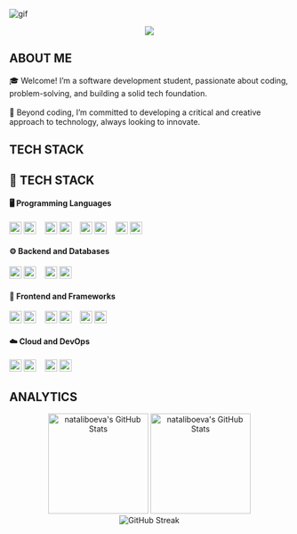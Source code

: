 ![gif](https://github.com/user-attachments/assets/10ad3ecf-e298-46cd-ab9c-f613be590f88)

<p align="center">
     <img src="https://readme-typing-svg.herokuapp.com?font=&center=true&width=380&height=45&lines=Nice+to+meet+you!" />


## ABOUT ME &nbsp;<img src="https://komarev.com/ghpvc/?username=nataliboeva&color=371D51&style=flat-square&label=Profile%20views&labelColor=FFFFFF" alt="" align="center"/></h2>🎓  Welcome! I’m a software development student, passionate about coding, problem-solving, and building a solid tech foundation.<br><br>🎯  Beyond coding, I’m committed to developing a critical and creative approach to technology, always looking to innovate.

## TECH STACK
## 🧰 TECH STACK

#### 🖥️ Programming Languages
<span>
  <img src="https://cdn.jsdelivr.net/gh/devicons/devicon/icons/csharp/csharp-original.svg" height="22" alt="C#" />
  <img src="https://img.shields.io/badge/C%23-7930B3" height="22" alt="C# badge" />
  &nbsp;&nbsp;
  <img src="https://cdn.jsdelivr.net/gh/devicons/devicon/icons/java/java-original.svg" height="22" alt="Java" />
  <img src="https://img.shields.io/badge/Java-E76F00" height="22" alt="Java badge" />
  &nbsp;&nbsp;
  <img src="https://cdn.jsdelivr.net/gh/devicons/devicon/icons/cplusplus/cplusplus-original.svg" height="22" alt="C++" />
  <img src="https://img.shields.io/badge/C++-00599C" height="22" alt="C++ badge" />
  &nbsp;&nbsp;
  <img src="https://cdn.jsdelivr.net/gh/devicons/devicon/icons/javascript/javascript-original.svg" height="22" alt="JavaScript" />
  <img src="https://img.shields.io/badge/JavaScript-F7DF1E" height="22" alt="JS badge" />
</span>

#### ⚙️ Backend and Databases
<span>
  <img src="https://cdn.jsdelivr.net/gh/devicons/devicon/icons/dotnetcore/dotnetcore-original.svg" height="22" alt=".NET" />
  <img src="https://img.shields.io/badge/.NET-512DA8" height="22" alt=".NET badge" />
  &nbsp;&nbsp;
  <img src="https://cdn.jsdelivr.net/gh/devicons/devicon/icons/microsoftsqlserver/microsoftsqlserver-plain.svg" height="22" alt="SQL Server" />
  <img src="https://img.shields.io/badge/Microsoft%20SQL%20Server-CC2927" height="22" alt="SQL Server badge" />
</span>

#### 🎨 Frontend and Frameworks
<span>
  <img src="https://cdn.jsdelivr.net/gh/devicons/devicon/icons/html5/html5-original.svg" height="22" alt="HTML5" />
  <img src="https://img.shields.io/badge/HTML5-E34F26" height="22" alt="HTML5 badge" />
  &nbsp;&nbsp;
  <img src="https://cdn.jsdelivr.net/gh/devicons/devicon/icons/css3/css3-original.svg" height="22" alt="CSS3" />
  <img src="https://img.shields.io/badge/CSS3-1572B6" height="22" alt="CSS3 badge" />
  &nbsp;&nbsp;
  <img src="https://cdn.jsdelivr.net/gh/devicons/devicon/icons/bootstrap/bootstrap-original.svg" height="22" alt="Bootstrap" />
  <img src="https://img.shields.io/badge/Bootstrap-7952B3" height="22" alt="Bootstrap badge" />
</span>

#### ☁️ Cloud and DevOps
<span>
  <img src="https://cdn.jsdelivr.net/gh/devicons/devicon/icons/githubactions/githubactions-original.svg" height="22" alt="GitHub Actions" />
  <img src="https://img.shields.io/badge/GitHub%20Actions-2088FF" height="22" alt="GHA badge" />
  &nbsp;&nbsp;
  <img src="https://cdn.jsdelivr.net/gh/devicons/devicon/icons/jenkins/jenkins-original.svg" height="22" alt="Jenkins" />
  <img src="https://img.shields.io/badge/Jenkins-D24939" height="22" alt="Jenkins badge" />
</span>


## ANALYTICS
<div align="center">
<img  alt="nataliboeva's GitHub Stats" height="180em" src="https://awesome-github-stats.azurewebsites.net/user-stats/nataliboeva?cardType=level&theme=react&showIcons=false&preferLogin=false&Background=271D61&Border=271D61"/>  
<img height="180em" src="https://github-readme-stats.vercel.app/api/top-langs/?username=nataliboeva&theme=react&show_icons=true&hide_border=true&layout=compact&hide_title=falsee&bg_color=271D61" alt="nataliboeva's GitHub Stats" />
</div>
<div align="center">
<img src="https://github-readme-streak-stats.herokuapp.com?user=nataliboeva&theme=react&hide_border=true&border_radius=12&short_numbers=true&card_width=180&card_height=180&background=271D61&fire=react&ring=react&currStreakNum=react&currStreakLabel=react&hide_total_contributions=true&hide_longest_streak=true" alt="GitHub Streak"/>
</div>


